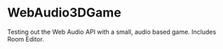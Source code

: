 WebAudio3DGame
==============

Testing out the Web Audio API with a small, audio based game.
Includes Room Editor.
